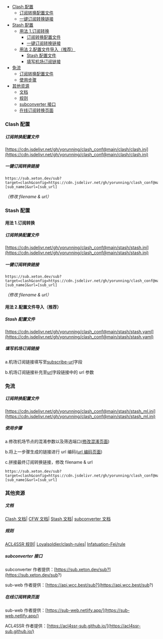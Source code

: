 - [Clash 配置](#clash-配置)
    - [订阅转换配置文件](#订阅转换配置文件)
    - [一键订阅转换链接](#一键订阅转换链接)
- [Stash 配置](#stash-配置)
  - [用法 1.订阅转换](#用法-1订阅转换)
    - [订阅转换配置文件](#订阅转换配置文件-1)
    - [一键订阅转换链接](#一键订阅转换链接-1)
  - [用法 2.配置文件导入（推荐）](#用法-2配置文件导入推荐)
    - [Stash 配置文件](#stash-配置文件)
    - [填写机场订阅链接](#填写机场订阅链接)
- [免流](#免流)
    - [订阅转换配置文件](#订阅转换配置文件-2)
    - [使用步骤](#使用步骤)
- [其他资源](#其他资源)
    - [文档](#文档)
    - [规则](#规则)
    - [subconverter 接口](#subconverter-接口)
    - [在线订阅转换页面](#在线订阅转换页面)

### Clash 配置

##### 订阅转换配置文件

[https://cdn.jsdelivr.net/gh/yorunning/clash_conf@main/clash/clash.ini](https://cdn.jsdelivr.net/gh/yorunning/clash_conf@main/clash/clash.ini)

##### 一键订阅转换链接

```
https://sub.xeton.dev/sub?target=clash&config=https://cdn.jsdelivr.net/gh/yorunning/clash_conf@main/clash/clash.ini&udp=true&filename=[sub_name]&url=[sub_url]
```

_（修改 filename & url）_

### Stash 配置

#### 用法 1.订阅转换

##### 订阅转换配置文件

[https://cdn.jsdelivr.net/gh/yorunning/clash_conf@main/stash/stash.ini](https://cdn.jsdelivr.net/gh/yorunning/clash_conf@main/stash/stash.ini)

##### 一键订阅转换链接

```
https://sub.xeton.dev/sub?target=clash&config=https://cdn.jsdelivr.net/gh/yorunning/clash_conf@main/stash/stash.ini&udp=true&filename=[sub_name]&url=[sub_url]
```

_（修改 filename & url）_

#### 用法 2.配置文件导入（推荐）

##### Stash 配置文件

[https://cdn.jsdelivr.net/gh/yorunning/clash_conf@main/stash/stash.yaml](https://cdn.jsdelivr.net/gh/yorunning/clash_conf@main/stash/stash.yaml)

##### 填写机场订阅链接

a.机场订阅链接填写至[subscribe-url](<(https://github.com/yorunning/clash_conf/blob/main/stash/stash.yaml#L10)>)字段

b.机场订阅链接补充至[url](https://github.com/yorunning/clash_conf/blob/main/stash/stash.yaml#L15)字段链接中的 url 参数

### 免流

##### 订阅转换配置文件

[https://cdn.jsdelivr.net/gh/yorunning/clash_conf@main/stash/stash_ml.ini](https://cdn.jsdelivr.net/gh/yorunning/clash_conf@main/stash/stash_ml.ini)

##### 使用步骤

a.修改机场节点的混淆参数以及筛选端口([修改混淆页面](https://host.elkcloud.cf/))

b.将上一步骤生成的链接进行 url 编码([url 编码页面](http://www.urlencode.com.cn/))

c.拼接最终订阅转换链接，修改 filename & url

```
https://sub.xeton.dev/sub?target=clash&config=https://cdn.jsdelivr.net/gh/yorunning/clash_conf@main/stash/stash_ml.ini&udp=true&filename=[sub_name]&url=[sub_url]
```

### 其他资源

##### 文档

[Clash 文档](https://lancellc.gitbook.io/clash/)|
[CFW 文档](https://docs.cfw.lbyczf.com/)|
[Stash 文档](https://stash.wiki/)|
[subconverter 文档](https://github.com/tindy2013/subconverter/blob/master/README-cn.md)

##### 规则

[ACL4SSR 规则](https://github.com/ACL4SSR/ACL4SSR/tree/master/Clash)|
[Loyalsoldier/clash-rules](https://github.com/Loyalsoldier/clash-rules)|
[Infatuation-Fei/rule](https://github.com/Infatuation-Fei/rule)

##### subconverter 接口

subconverter 作者提供：[https://sub.xeton.dev/sub?](https://sub.xeton.dev/sub?)

sub-web 作者提供：[https://api.wcc.best/sub?](https://api.wcc.best/sub?)

##### 在线订阅转换页面

sub-web 作者提供：[https://sub-web.netlify.app/](https://sub-web.netlify.app/)

ACL4SSR 作者提供：[https://acl4ssr-sub.github.io/](https://acl4ssr-sub.github.io/)
